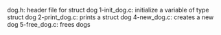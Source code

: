 dog.h: header file for struct dog
1-init_dog.c: initialize a variable of type struct dog
2-print_dog.c: prints a struct dog
4-new_dog.c:  creates a new dog
5-free_dog.c: frees dogs
